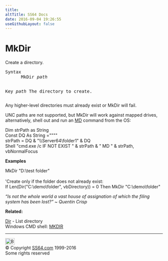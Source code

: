 ```yaml
---
title:
altTitle: SS64 Docs
date: 2016-09-04 19:26:55
useGithubLayout: false
---
```

<!-- #BeginLibraryItem "/Library/head_access.lbi" --><!-- #EndLibraryItem --><h1>MkDir</h1>
<p> Create a directory. </p>
<pre>Syntax
      MkDir <i>path</i>

Key
   <i>path</i>   The directory to create.</pre>
<p>Any higher-level directories must already exist or MkDir will fail. </p>
<p>UNC paths are not supported, but MkDir will work against mapped drives, alternatively, shell out and run an <a href="../nt/md.html">MD</a> command from the OS:</p>
<p><span class="code">Dim strPath as String</span><br>
<span class="code">Const DQ As String =""""<br>
strPath = DQ &amp; "\\Server64\folder1" &amp; DQ<br>
</span><span class="code">Shell "cmd.exe /c IF NOT EXIST " &amp; strPath &amp; " MD " &amp; strPath, vbNormalFocus</span></p>
<p><b>Examples</b></p>
<p><span class="code">MkDir "D:\test folder"</span><br>
<br>
'Create only if the folder does not already exist:<br>
<span class="code">If Len(Dir("C:\demo\folder", vbDirectory)) = 0 Then MkDir "C:\demo\folder"</span></p>
<p class="quote"><i>“Is not the whole world a vast house of assignation of which the filing system has been lost?” ~ Quentin Crisp</i></p>
<p><b>Related:</b></p>
<p><a href="dir.html">Dir</a> - List directory<br>
Windows CMD shell: <a href="../nt/md.html">MKDIR</a> </p><!-- #BeginLibraryItem "/Library/foot_access.lbi" --><p>
<!-- access -->

<hr>
<div id="bl" class="footer"><a href="mkdir.html#"><img src="../images/top.png" width="30" height="22" alt="Back to the Top"></a></div>
<div id="br" class="footer, tagline">© Copyright <a href="http://ss64.com/">SS64.com</a> 1999-2016<br>
Some rights reserved</div><!-- #EndLibraryItem -->

